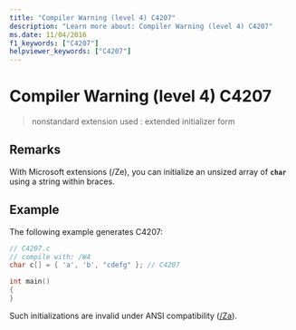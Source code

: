 ```yaml
---
title: "Compiler Warning (level 4) C4207"
description: "Learn more about: Compiler Warning (level 4) C4207"
ms.date: 11/04/2016
f1_keywords: ["C4207"]
helpviewer_keywords: ["C4207"]
---
```

# Compiler Warning (level 4) C4207

> nonstandard extension used : extended initializer form

## Remarks

With Microsoft extensions (/Ze), you can initialize an unsized array of **`char`** using a string within braces.

## Example

The following example generates C4207:

```c
// C4207.c
// compile with: /W4
char c[] = { 'a', 'b', "cdefg" }; // C4207

int main()
{
}
```

Such initializations are invalid under ANSI compatibility ([/Za](../../build/reference/za-ze-disable-language-extensions.md)).
